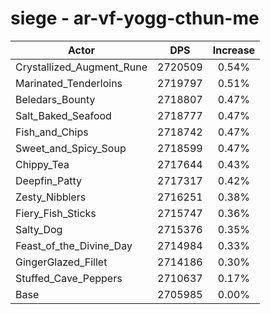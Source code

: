 # siege - ar-vf-yogg-cthun-me
| Actor | DPS | Increase |
|---|:---:|:---:|
|Crystallized_Augment_Rune|2720509|0.54%|
|Marinated_Tenderloins|2719797|0.51%|
|Beledars_Bounty|2718807|0.47%|
|Salt_Baked_Seafood|2718777|0.47%|
|Fish_and_Chips|2718742|0.47%|
|Sweet_and_Spicy_Soup|2718599|0.47%|
|Chippy_Tea|2717644|0.43%|
|Deepfin_Patty|2717317|0.42%|
|Zesty_Nibblers|2716251|0.38%|
|Fiery_Fish_Sticks|2715747|0.36%|
|Salty_Dog|2715376|0.35%|
|Feast_of_the_Divine_Day|2714984|0.33%|
|GingerGlazed_Fillet|2714186|0.30%|
|Stuffed_Cave_Peppers|2710637|0.17%|
|Base|2705985|0.00%|
